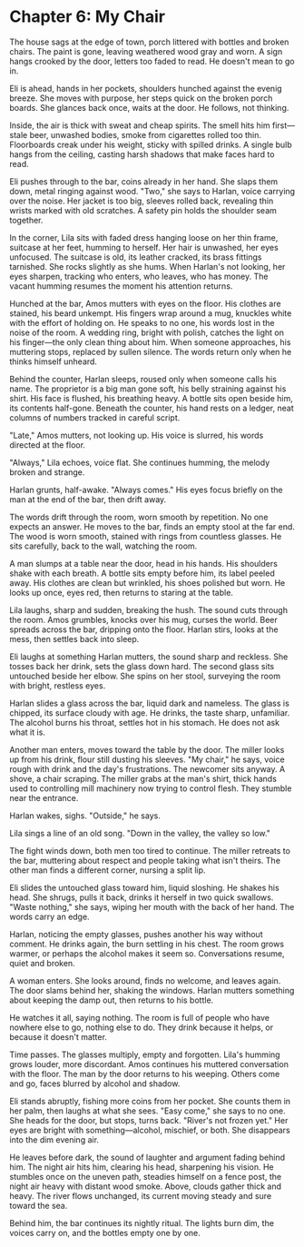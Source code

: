 # Chapter 6: My Chair

The house sags at the edge of town, porch littered with bottles and broken chairs. The paint is gone, leaving weathered wood gray and worn. A sign hangs crooked by the door, letters too faded to read. He doesn't mean to go in.

Eli is ahead, hands in her pockets, shoulders hunched against the evenig breeze. She moves with purpose, her steps quick on the broken porch boards. She glances back once, waits at the door. He follows, not thinking.

Inside, the air is thick with sweat and cheap spirits. The smell hits him first—stale beer, unwashed bodies, smoke from cigarettes rolled too thin. Floorboards creak under his weight, sticky with spilled drinks. A single bulb hangs from the ceiling, casting harsh shadows that make faces hard to read.

Eli pushes through to the bar, coins already in her hand. She slaps them down, metal ringing against wood. "Two," she says to Harlan, voice carrying over the noise. Her jacket is too big, sleeves rolled back, revealing thin wrists marked with old scratches. A safety pin holds the shoulder seam together.

In the corner, Lila sits with faded dress hanging loose on her thin frame, suitcase at her feet, humming to herself. Her hair is unwashed, her eyes unfocused. The suitcase is old, its leather cracked, its brass fittings tarnished. She rocks slightly as she hums. When Harlan's not looking, her eyes sharpen, tracking who enters, who leaves, who has money. The vacant humming resumes the moment his attention returns.

Hunched at the bar, Amos mutters with eyes on the floor. His clothes are stained, his beard unkempt. His fingers wrap around a mug, knuckles white with the effort of holding on. He speaks to no one, his words lost in the noise of the room. A wedding ring, bright with polish, catches the light on his finger—the only clean thing about him. When someone approaches, his muttering stops, replaced by sullen silence. The words return only when he thinks himself unheard.

Behind the counter, Harlan sleeps, roused only when someone calls his name. The proprietor is a big man gone soft, his belly straining against his shirt. His face is flushed, his breathing heavy. A bottle sits open beside him, its contents half-gone. Beneath the counter, his hand rests on a ledger, neat columns of numbers tracked in careful script.

"Late," Amos mutters, not looking up. His voice is slurred, his words directed at the floor.

"Always," Lila echoes, voice flat. She continues humming, the melody broken and strange.

Harlan grunts, half-awake. "Always comes." His eyes focus briefly on the man at the end of the bar, then drift away.

The words drift through the room, worn smooth by repetition. No one expects an answer. He moves to the bar, finds an empty stool at the far end. The wood is worn smooth, stained with rings from countless glasses. He sits carefully, back to the wall, watching the room.

A man slumps at a table near the door, head in his hands. His shoulders shake with each breath. A bottle sits empty before him, its label peeled away. His clothes are clean but wrinkled, his shoes polished but worn. He looks up once, eyes red, then returns to staring at the table.

Lila laughs, sharp and sudden, breaking the hush. The sound cuts through the room. Amos grumbles, knocks over his mug, curses the world. Beer spreads across the bar, dripping onto the floor. Harlan stirs, looks at the mess, then settles back into sleep.

Eli laughs at something Harlan mutters, the sound sharp and reckless. She tosses back her drink, sets the glass down hard. The second glass sits untouched beside her elbow. She spins on her stool, surveying the room with bright, restless eyes.

Harlan slides a glass across the bar, liquid dark and nameless. The glass is chipped, its surface cloudy with age. He drinks, the taste sharp, unfamiliar. The alcohol burns his throat, settles hot in his stomach. He does not ask what it is.

Another man enters, moves toward the table by the door. The miller looks up from his drink, flour still dusting his sleeves. "My chair," he says, voice rough with drink and the day's frustrations. The newcomer sits anyway. A shove, a chair scraping. The miller grabs at the man's shirt, thick hands used to controlling mill machinery now trying to control flesh. They stumble near the entrance.

Harlan wakes, sighs. "Outside," he says.

Lila sings a line of an old song. "Down in the valley, the valley so low."

The fight winds down, both men too tired to continue. The miller retreats to the bar, muttering about respect and people taking what isn't theirs. The other man finds a different corner, nursing a split lip.

Eli slides the untouched glass toward him, liquid sloshing. He shakes his head. She shrugs, pulls it back, drinks it herself in two quick swallows. "Waste nothing," she says, wiping her mouth with the back of her hand. The words carry an edge.

Harlan, noticing the empty glasses, pushes another his way without comment. He drinks again, the burn settling in his chest. The room grows warmer, or perhaps the alcohol makes it seem so. Conversations resume, quiet and broken.

A woman enters. She looks around, finds no welcome, and leaves again. The door slams behind her, shaking the windows. Harlan mutters something about keeping the damp out, then returns to his bottle.

He watches it all, saying nothing. The room is full of people who have nowhere else to go, nothing else to do. They drink because it helps, or because it doesn't matter.

Time passes. The glasses multiply, empty and forgotten. Lila's humming grows louder, more discordant. Amos continues his muttered conversation with the floor. The man by the door returns to his weeping. Others come and go, faces blurred by alcohol and shadow.

Eli stands abruptly, fishing more coins from her pocket. She counts them in her palm, then laughs at what she sees. "Easy come," she says to no one. She heads for the door, but stops, turns back. "River's not frozen yet." Her eyes are bright with something—alcohol, mischief, or both. She disappears into the dim evening air.

He leaves before dark, the sound of laughter and argument fading behind him. The night air hits him, clearing his head, sharpening his vision. He stumbles once on the uneven path, steadies himself on a fence post, the night air heavy with distant wood smoke. Above, clouds gather thick and heavy. The river flows unchanged, its current moving steady and sure toward the sea.

Behind him, the bar continues its nightly ritual. The lights burn dim, the voices carry on, and the bottles empty one by one. 